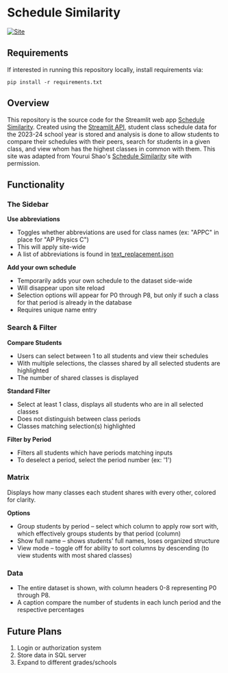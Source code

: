 # Schedule Similarity
[![Site][Streamlit]][site-url]

## Requirements
If interested in running this repository locally, install requirements via:

```
pip install -r requirements.txt
```

## Overview
This repository is the source code for the Streamlit web app [Schedule Similarity](https://annadeng8-schedule-similarity-main-0l6c26.streamlit.app/). Created using the [Streamlit API](https://streamlit.io/), student class schedule data for the 2023-24 school year is stored and analysis is done to allow students to compare their schedules with their peers, search for students in a given class, and view whom has the highest classes in common with them. This site was adapted from Yourui Shao's [Schedule Similarity](https://iuruoy-shao-schedule-similarity-main-sz6k3f.streamlit.app/) site with permission.

## Functionality
### The Sidebar

**Use abbreviations** 
* Toggles whether abbreviations are used for class names (ex: "APPC" in place for "AP Physics C")
* This will apply site-wide
* A list of abbreviations is found in [text_replacement.json](text_replacement.json)

**Add your own schedule**
* Temporarily adds your own schedule to the dataset side-wide
* Will disappear upon site reload
* Selection options will appear for P0 through P8, but only if such a class for that period is already in the database
* Requires unique name entry

### Search & Filter
**Compare Students**
* Users can select between 1 to all students and view their schedules
* With multiple selections, the classes shared by all selected students are highlighted
* The number of shared classes is displayed

**Standard Filter**
* Select at least 1 class, displays all students who are in all selected classes
* Does not distinguish between class periods
* Classes matching selection(s) highlighted

**Filter by Period**
* Filters all students which have periods matching inputs
* To deselect a period, select the period number (ex: '1')

### Matrix
Displays how many classes each student shares with every other, colored for clarity.

**Options**
* Group students by period – select which column to apply row sort with, which effectively groups students by that period (column)
* Show full name – shows students' full names, loses organized structure
* View mode – toggle off for ability to sort columns by descending (to view students with most shared classes)

### Data
* The entire dataset is shown, with column headers 0-8 representing P0 through P8.
* A caption compare the number of students in each lunch period and the respective percentages

## Future Plans
1. Login or authorization system
2. Store data in SQL server
3. Expand to different grades/schools

[Streamlit]: https://img.shields.io/badge/Streamlit-View%20Site-000000?style=flat-square&logo=streamlit&logoColor=#FF4B4B
[site-url]: [https://iuruoy-shao-schedule-similarity-main-sz6k3f.streamlit.app/](https://annadeng8-schedule-similarity-main-0l6c26.streamlit.app/)
